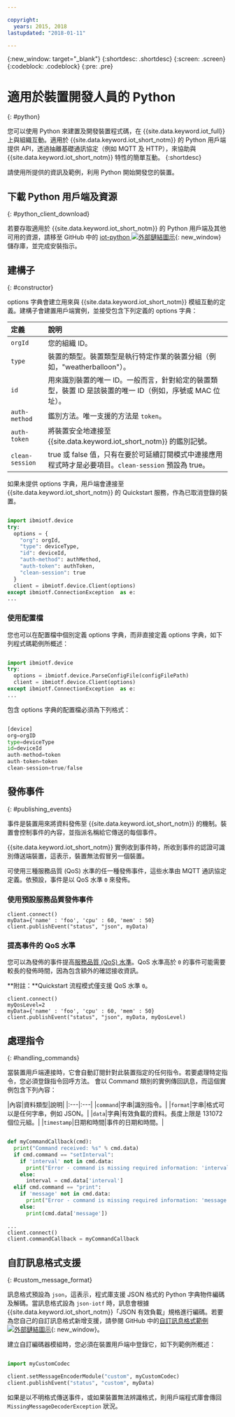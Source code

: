 ```yaml
---

copyright:
  years: 2015, 2018
lastupdated: "2018-01-11"

---
```


{:new_window: target="_blank"}
{:shortdesc: .shortdesc}
{:screen: .screen}
{:codeblock: .codeblock}
{:pre: .pre}


# 適用於裝置開發人員的 Python
{: #python}

您可以使用 Python 來建置及開發裝置程式碼，在 {{site.data.keyword.iot_full}} 上與組織互動。適用於 {{site.data.keyword.iot_short_notm}} 的 Python 用戶端提供 API，透過抽離基礎通訊協定（例如 MQTT 及 HTTP），來協助與 {{site.data.keyword.iot_short_notm}} 特性的簡單互動。
{:shortdesc}

請使用所提供的資訊及範例，利用 Python 開始開發您的裝置。

## 下載 Python 用戶端及資源
{: #python_client_download}

若要存取適用於 {{site.data.keyword.iot_short_notm}} 的 Python 用戶端及其他可用的資源，請移至 GitHub 中的 [iot-python ![外部鏈結圖示](../../../../icons/launch-glyph.svg "外部鏈結圖示")](https://github.com/ibm-watson-iot/iot-python){: new_window} 儲存庫，並完成安裝指示。

## 建構子
{: #constructor}

options 字典會建立用來與 {{site.data.keyword.iot_short_notm}} 模組互動的定義。建構子會建置用戶端實例，並接受包含下列定義的 options 字典：

|定義|說明|
|:---|:---|
|`orgId`|您的組織 ID。|
|`type`|裝置的類型。裝置類型是執行特定作業的裝置分組（例如，"weatherballoon"）。|
|`id`|用來識別裝置的唯一 ID。一般而言，針對給定的裝置類型，裝置 ID 是該裝置的唯一 ID（例如，序號或 MAC 位址）。|
|`auth-method`|鑑別方法。唯一支援的方法是 `token`。|
|`auth-token`|將裝置安全地連接至 {{site.data.keyword.iot_short_notm}} 的鑑別記號。|
|`clean-session`|true 或 false 值，只有在要於可延續訂閱模式中連接應用程式時才是必要項目。`clean-session` 預設為 true。|

如果未提供 options 字典，用戶端會連接至 {{site.data.keyword.iot_short_notm}} 的 Quickstart 服務，作為已取消登錄的裝置。

```python

import ibmiotf.device
try:
  options = {
    "org": orgId,
    "type": deviceType,
    "id": deviceId,
    "auth-method": authMethod,
    "auth-token": authToken,
    "clean-session": true
  }
  client = ibmiotf.device.Client(options)
except ibmiotf.ConnectionException  as e:
...
```

### 使用配置檔

您也可以在配置檔中個別定義 options 字典，而非直接定義 options 字典，如下列程式碼範例所概述：

```python

import ibmiotf.device
try:
  options = ibmiotf.device.ParseConfigFile(configFilePath)
  client = ibmiotf.device.Client(options)
except ibmiotf.ConnectionException  as e:
...
```

包含 options 字典的配置檔必須為下列格式：

```python

[device]
org=orgID
type=deviceType
id=deviceId
auth-method=token
auth-token=token
clean-session=true/false
```

## 發佈事件
{: #publishing_events}

事件是裝置用來將資料發佈至 {{site.data.keyword.iot_short_notm}} 的機制。裝置會控制事件的內容，並指派名稱給它傳送的每個事件。

{{site.data.keyword.iot_short_notm}} 實例收到事件時，所收到事件的認證可識別傳送端裝置，這表示，裝置無法假冒另一個裝置。

可使用三種服務品質 (QoS) 水準的任一種發佈事件，這些水準由 MQTT 通訊協定定義。依預設，事件是以 QoS 水準 `0` 來發佈。

### 使用預設服務品質發佈事件

```
client.connect()
myData={'name' : 'foo', 'cpu' : 60, 'mem' : 50}
client.publishEvent("status", "json", myData)
```

### 提高事件的 QoS 水準

您可以為發佈的事件提高[服務品質 (QoS) 水準](../../reference/mqtt/index.html#qos-levels)。QoS 水準高於 `0` 的事件可能需要較長的發佈時間，因為包含額外的確認接收資訊。

**附註：**Quickstart 流程模式僅支援 QoS 水準 `0`。

```
client.connect()
myQosLevel=2
myData={'name' : 'foo', 'cpu' : 60, 'mem' : 50}
client.publishEvent("status", "json", myData, myQosLevel)
```
## 處理指令
{: #handling_commands}

當裝置用戶端連接時，它會自動訂閱針對此裝置指定的任何指令。若要處理特定指令，您必須登錄指令回呼方法。
會以 Command 類別的實例傳回訊息，而這個實例包含下列內容：

|內容|資料類型|說明|
|:---|:---|
|`command`|字串|識別指令。|
|`format`|字串|格式可以是任何字串，例如 JSON。|
|`data`|字典|有效負載的資料。長度上限是 131072 個位元組。|
|`timestamp`|日期和時間|事件的日期和時間。|


```python

def myCommandCallback(cmd):
  print("Command received: %s" % cmd.data)
  if cmd.command == "setInterval":
    if 'interval' not in cmd.data:
      print("Error - command is missing required information: 'interval'")
    else:
      interval = cmd.data['interval']
  elif cmd.command == "print":
    if 'message' not in cmd.data:
      print("Error - command is missing required information: 'message'")
    else:
      print(cmd.data['message'])

...
client.connect()
client.commandCallback = myCommandCallback
```

## 自訂訊息格式支援
{: #custom_message_format}

訊息格式預設為 ``json``，這表示，程式庫支援 JSON 格式的 Python 字典物件編碼及解碼。當訊息格式設為 ``json-iotf`` 時，訊息會根據 {{site.data.keyword.iot_short_notm}}「JSON 有效負載」規格進行編碼。若要為您自己的自訂訊息格式新增支援，請參閱 GitHub 中的[自訂訊息格式範例 ![外部鏈結圖示](../../../../icons/launch-glyph.svg "外部鏈結圖示")](https://github.com/ibm-watson-iot/iot-python/tree/master/samples/customMessageFormat){: new_window}。

建立自訂編碼器模組時，您必須在裝置用戶端中登錄它，如下列範例所概述：

```python

import myCustomCodec

client.setMessageEncoderModule("custom", myCustomCodec)
client.publishEvent("status", "custom", myData)
```
如果是以不明格式傳送事件，或如果裝置無法辨識格式，則用戶端程式庫會傳回 ``MissingMessageDecoderException`` 狀況。
